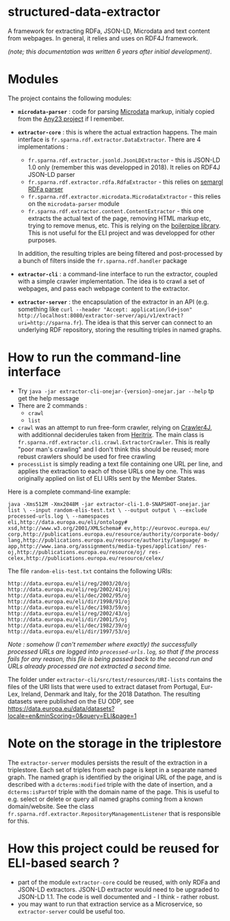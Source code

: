 # structured-data-extractor

A framework for extracting RDFa, JSON-LD, Microdata and text content from webpages. In general, it relies and uses on RDF4J framework.


_(note; this documentation was written 6 years after initial development)_.

# Modules

The project contains the following modules:

- **`microdata-parser`** : code for parsing [Microdata](https://developer.mozilla.org/fr/docs/Web/HTML/Microdata) markup, initialy copied from the [Any23 project](https://any23.apache.org/) if I remember.
- **`extractor-core`** : this is where the actual extraction happens. The main interface is `fr.sparna.rdf.extractor.DataExtractor`. There are 4 implementations :
  - `fr.sparna.rdf.extractor.jsonld.JsonLDExtractor` - this is JSON-LD 1.0 only (remember this was developped in 2018). It relies on RDF4J JSON-LD parser
  - `fr.sparna.rdf.extractor.rdfa.RdfaExtractor` - this relies on [semargl RDFa parser](https://github.com/semarglproject/semargl)
  - `fr.sparna.rdf.extractor.microdata.MicrodataExtractor` - this relies on the `microdata-parser` module
  - `fr.sparna.rdf.extractor.content.ContentExtractor` - this one extracts the actual text of the page, removing HTML markup etc, trying to remove menus, etc. This is relying on the [boilerpipe library](https://boilerpipe-web.appspot.com/). This is not useful for the ELI project and was developped for other purposes.

  In addition, the resulting triples are being filtered and post-processed by a bunch of filters inside the `fr.sparna.rdf.handler` package
- **`extractor-cli`** : a command-line interface to run the extractor, coupled with a simple crawler implementation. The idea is to crawl a set of webpages, and pass each webpage content to the extractor.
- **`extractor-server`** : the encapsulation of the extractor in an API (e.g. something like `curl --header "Accept: application/ld+json" http://localhost:8080/extractor-server/api/v1/extract?uri=http://sparna.fr`). The idea is that this server can connect to an underlying RDF repository, storing the resulting triples in named graphs.

# How to run the command-line interface

- Try `java -jar extractor-cli-onejar-{version}-onejar.jar --help` tp get the help message
- There are 2 commands :
	- `crawl`
	- `list`
- `crawl` was an attempt to run free-form crawler, relying on [Crawler4J](https://github.com/yasserg/crawler4j), with additionnal deciderules taken from [Heritrix](http://crawler.archive.org/index.html). The main class is `fr.sparna.rdf.extractor.cli.crawl.ExtractorCrawler`. This is really "poor man's crawling" and I don't think this should be reused; more rebust crawlers should be used for free crawling
- `processList` is simply reading a text file containing one URL per line, and applies the extraction to each of those URLs one by one. This was originally applied on list of ELI URIs sent by the Member States.

Here is a complete command-line example:

`java -Xms512M -Xmx2048M -jar extractor-cli-1.0-SNAPSHOT-onejar.jar list \
--input random-elis-test.txt \
--output output \
--exclude processed-urls.log \
--namespaces eli,http://data.europa.eu/eli/ontology# xsd,http://www.w3.org/2001/XMLSchema# ev,http://eurovoc.europa.eu/ corp,http://publications.europa.eu/resource/authority/corporate-body/ lang,http://publications.europa.eu/resource/authority/language/ m-app,http://www.iana.org/assignments/media-types/application/ res-oj,http://publications.europa.eu/resource/oj/ res-celex,http://publications.europa.eu/resource/celex/`

The file `random-elis-test.txt` contains the following URIs:

```
http://data.europa.eu/eli/reg/2003/20/oj
http://data.europa.eu/eli/reg/2002/41/oj
http://data.europa.eu/eli/dec/2002/95/oj
http://data.europa.eu/eli/dir/1998/91/oj
http://data.europa.eu/eli/dec/1983/59/oj
http://data.europa.eu/eli/reg/2002/43/oj
http://data.europa.eu/eli/dir/2001/5/oj
http://data.europa.eu/eli/dec/1982/39/oj
http://data.europa.eu/eli/dir/1997/53/oj
```

_Note : somehow (I can't remember where exactly) the successfully processed URLs are logged into `processed-urls.log`, so that if the process fails for any reason, this file is being passed back to the second run and URLs already processed are not extracted a second time._

The folder under `extractor-cli/src/test/resources/URI-lists` contains the files of the URI lists that were used to extract dataset from Portugal, Eur-Lex, Ireland, Denmark and Italy, for the 2018 Datathon. The resulting datasets were published on the EU ODP, see https://data.europa.eu/data/datasets?locale=en&minScoring=0&query=ELI&page=1

# Note on the storage in the triplestore

The `extractor-server` modules persists the result of the extraction in a triplestore. Each set of triples from each page is kept in a separate named graph. The named graph is identified by the original URL of the page, and is described with a `dcterms:modified` triple with the date of insertion, and a `dcterms:isPartOf` triple with the domain name of the page. This is useful to e.g. select or delete or query all named graphs coming from a known domain/website. See the class `fr.sparna.rdf.extractor.RepositoryManagementListener` that is responsible for this.

# How this project could be reused for ELI-based search ?

- part of the module `extractor-core` could be reused, with only RDFa and JSON-LD extractors. JSON-LD extractor would need to be upgraded to JSON-LD 1.1. The code is well documented and - I think - rather robust.
- you may want to run that extraction service as a Microservice, so `extractor-server` could be useful too.
